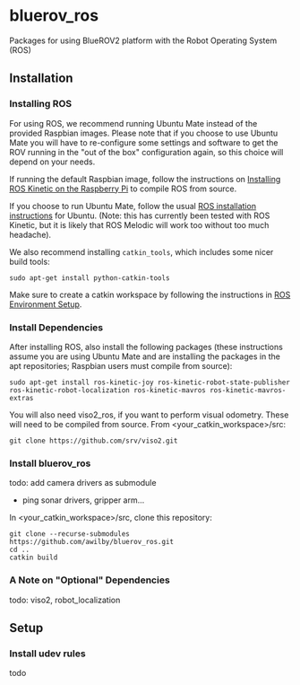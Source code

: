 # bluerov_ros
Packages for using BlueROV2 platform with the Robot Operating System (ROS)

## Installation

### Installing ROS 

For using ROS, we recommend running Ubuntu Mate instead of the provided Raspbian images. Please note that if you choose to use Ubuntu Mate you will have to re-configure some settings and software to get the ROV running in the "out of the box" configuration again, so this choice will depend on your needs.

If running the default Raspbian image, follow the instructions on [Installing ROS Kinetic on the Raspberry Pi](http://wiki.ros.org/ROSberryPi/Installing%20ROS%20Kinetic%20on%20the%20Raspberry%20Pi) to compile ROS from source.

If you choose to run Ubuntu Mate, follow the usual [ROS installation instructions](http://wiki.ros.org/kinetic/Installation) for Ubuntu. (Note: this has currently been tested with ROS Kinetic, but it is likely that ROS Melodic will work too without too much headache).

We also recommend installing `catkin_tools`, which includes some nicer build tools: 

`sudo apt-get install python-catkin-tools`


Make sure to create a catkin workspace by following the instructions in [ROS Environment Setup](http://wiki.ros.org/ROS/Tutorials/InstallingandConfiguringROSEnvironment).


### Install Dependencies

After installing ROS, also install the following packages (these instructions assume you are using Ubuntu Mate and are installing the packages in the apt repositories; Raspbian users must compile from source): 

`sudo apt-get install ros-kinetic-joy ros-kinetic-robot-state-publisher ros-kinetic-robot-localization ros-kinetic-mavros ros-kinetic-mavros-extras`

You will also need viso2_ros, if you want to perform visual odometry. These will need to be compiled from source. From <your_catkin_workspace>/src:

```
git clone https://github.com/srv/viso2.git
```


### Install bluerov_ros

todo: add camera drivers as submodule

+ ping sonar drivers, gripper arm...

In <your_catkin_workspace>/src, clone this repository:

```
git clone --recurse-submodules https://github.com/awilby/bluerov_ros.git
cd ..
catkin build 
```

### A Note on "Optional" Dependencies

todo: viso2, robot_localization


## Setup


### Install udev rules

todo
